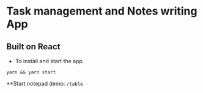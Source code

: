 # Task management and Notes writing App
## Built on React 
* To install and start the app.

`yarn && yarn start`

**Start notepad demo: `/table`
